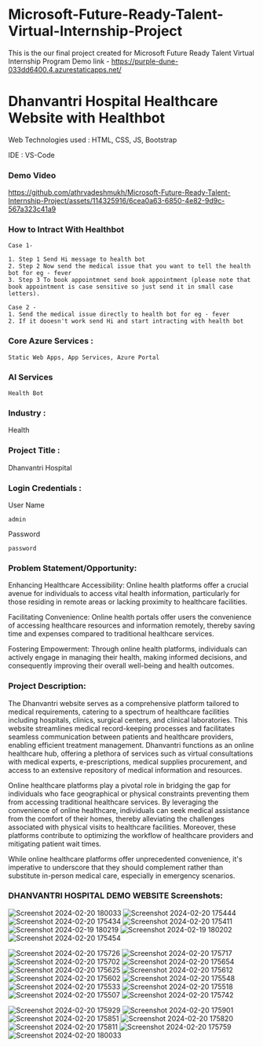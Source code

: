 
# Microsoft-Future-Ready-Talent-Virtual-Internship-Project

This is the our final project created for Microsoft Future Ready Talent Virtual Internship Program
Demo link - https://purple-dune-033dd6400.4.azurestaticapps.net/

# Dhanvantri Hospital Healthcare Website with Healthbot

Web Technologies used : HTML, CSS, JS, Bootstrap

IDE : VS-Code

### Demo Video
https://github.com/athrvadeshmukh/Microsoft-Future-Ready-Talent-Internship-Project/assets/114325916/6cea0a63-6850-4e82-9d9c-567a323c41a9


### How to Intract With Healthbot
```
Case 1- 

1. Step 1 Send Hi message to health bot
2. Step 2 Now send the medical issue that you want to tell the health bot for eg - fever
3. Step 3 To book appointmnet send book appointment (please note that book appointment is case sensitive so just send it in small case letters).
```

```
Case 2 -
1. Send the medical issue directly to health bot for eg - fever
2. If it dooesn't work send Hi and start intracting with health bot
```



### Core Azure Services :
```
Static Web Apps, App Services, Azure Portal
```

### AI Services 
```
Health Bot
```

### Industry :
Health

### Project Title :
Dhanvantri Hospital

### Login Credentials :
User Name
```
admin
```
Password
```
password
```

### Problem Statement/Opportunity:
Enhancing Healthcare Accessibility: Online health platforms offer a crucial avenue for individuals to access vital health information, particularly for those residing in remote areas or lacking proximity to healthcare facilities.

Facilitating Convenience: Online health portals offer users the convenience of accessing healthcare resources and information remotely, thereby saving time and expenses compared to traditional healthcare services.

Fostering Empowerment: Through online health platforms, individuals can actively engage in managing their health, making informed decisions, and consequently improving their overall well-being and health outcomes.

### Project Description:
The Dhanvantri website serves as a comprehensive platform tailored to medical requirements, catering to a spectrum of healthcare facilities including hospitals, clinics, surgical centers, and clinical laboratories. This website streamlines medical record-keeping processes and facilitates seamless communication between patients and healthcare providers, enabling efficient treatment management. Dhanvantri functions as an online healthcare hub, offering a plethora of services such as virtual consultations with medical experts, e-prescriptions, medical supplies procurement, and access to an extensive repository of medical information and resources.

Online healthcare platforms play a pivotal role in bridging the gap for individuals who face geographical or physical constraints preventing them from accessing traditional healthcare services. By leveraging the convenience of online healthcare, individuals can seek medical assistance from the comfort of their homes, thereby alleviating the challenges associated with physical visits to healthcare facilities. Moreover, these platforms contribute to optimizing the workflow of healthcare providers and mitigating patient wait times.

While online healthcare platforms offer unprecedented convenience, it's imperative to underscore that they should complement rather than substitute in-person medical care, especially in emergency scenarios.

### DHANVANTRI HOSPITAL DEMO WEBSITE Screenshots:
![Screenshot 2024-02-20 180033](https://github.com/athrvadeshmukh/Microsoft-Future-Ready-Talent-Internship-Project/assets/112002659/c94ac6a1-a7af-4fd7-9863-9a8d65c5b470)
![Screenshot 2024-02-20 175444](https://github.com/athrvadeshmukh/Microsoft-Future-Ready-Talent-Internship-Project/assets/112002659/3b35f87c-4e6f-4ff7-bf75-5e18d76cac49)
![Screenshot 2024-02-20 175434](https://github.com/athrvadeshmukh/Microsoft-Future-Ready-Talent-Internship-Project/assets/112002659/bf205d7b-9254-409f-a1d6-d429096f3256)
![Screenshot 2024-02-20 175411](https://github.com/athrvadeshmukh/Microsoft-Future-Ready-Talent-Internship-Project/assets/112002659/c478729a-2575-4673-9c25-bd399fdea40b)
![Screenshot 2024-02-19 180219](https://github.com/athrvadeshmukh/Microsoft-Future-Ready-Talent-Internship-Project/assets/112002659/b1d544dc-72d4-4f3d-bda6-532d0944437b)
![Screenshot 2024-02-19 180202](https://github.com/athrvadeshmukh/Microsoft-Future-Ready-Talent-Internship-Project/assets/112002659/9639619b-9b46-49dc-84a1-41d3bfb2e9f8)
![Screenshot 2024-02-20 175454](https://github.com/athrvadeshmukh/Microsoft-Future-Ready-Talent-Internship-Project/assets/112002659/88ff663b-0dd1-43be-9a4c-cc8b20e85be2)


![Screenshot 2024-02-20 175726](https://github.com/athrvadeshmukh/Microsoft-Future-Ready-Talent-Internship-Project/assets/112002659/ba0dfd13-0d0d-42c8-8142-8a3aa951d372)
![Screenshot 2024-02-20 175717](https://github.com/athrvadeshmukh/Microsoft-Future-Ready-Talent-Internship-Project/assets/112002659/9d11b6d8-9aae-4171-af01-2680206ddf8b)
![Screenshot 2024-02-20 175702](https://github.com/athrvadeshmukh/Microsoft-Future-Ready-Talent-Internship-Project/assets/112002659/89b459fb-204d-4606-9146-5561b3431b06)
![Screenshot 2024-02-20 175654](https://github.com/athrvadeshmukh/Microsoft-Future-Ready-Talent-Internship-Project/assets/112002659/95394f81-713d-478e-9945-43f7ae203436)
![Screenshot 2024-02-20 175625](https://github.com/athrvadeshmukh/Microsoft-Future-Ready-Talent-Internship-Project/assets/112002659/9aa594a0-ac7c-4d02-a0a1-bc5f6b21ef46)
![Screenshot 2024-02-20 175612](https://github.com/athrvadeshmukh/Microsoft-Future-Ready-Talent-Internship-Project/assets/112002659/51015239-9359-40e7-9b4a-e9083f5c4ec5)
![Screenshot 2024-02-20 175602](https://github.com/athrvadeshmukh/Microsoft-Future-Ready-Talent-Internship-Project/assets/112002659/189a19ad-6dca-4f78-beba-aa4c82bc51f2)
![Screenshot 2024-02-20 175548](https://github.com/athrvadeshmukh/Microsoft-Future-Ready-Talent-Internship-Project/assets/112002659/cd99e736-9fab-4d2e-9957-696bb102a971)
![Screenshot 2024-02-20 175533](https://github.com/athrvadeshmukh/Microsoft-Future-Ready-Talent-Internship-Project/assets/112002659/25c1b360-bbaf-467b-9916-fcd54b9e4e8b)
![Screenshot 2024-02-20 175518](https://github.com/athrvadeshmukh/Microsoft-Future-Ready-Talent-Internship-Project/assets/112002659/004fe613-9916-4a8f-a789-7f62fbb041dd)
![Screenshot 2024-02-20 175507](https://github.com/athrvadeshmukh/Microsoft-Future-Ready-Talent-Internship-Project/assets/112002659/7bb8b06f-58fd-4376-b761-3c0c0f85a465)
![Screenshot 2024-02-20 175742](https://github.com/athrvadeshmukh/Microsoft-Future-Ready-Talent-Internship-Project/assets/112002659/477310fe-2092-4252-86f1-5fa84b5d9761)

![Screenshot 2024-02-20 175929](https://github.com/athrvadeshmukh/Microsoft-Future-Ready-Talent-Internship-Project/assets/112002659/4968d61c-c9f5-4e08-bdd8-f943eb9035b0)
![Screenshot 2024-02-20 175901](https://github.com/athrvadeshmukh/Microsoft-Future-Ready-Talent-Internship-Project/assets/112002659/06ecf299-6386-4bf7-b149-641a401af849)
![Screenshot 2024-02-20 175851](https://github.com/athrvadeshmukh/Microsoft-Future-Ready-Talent-Internship-Project/assets/112002659/167ae8cd-90b2-4ccf-9de9-709597af97a2)
![Screenshot 2024-02-20 175820](https://github.com/athrvadeshmukh/Microsoft-Future-Ready-Talent-Internship-Project/assets/112002659/fbec1093-6c38-4530-831e-5e4b0fb3eeda)
![Screenshot 2024-02-20 175811](https://github.com/athrvadeshmukh/Microsoft-Future-Ready-Talent-Internship-Project/assets/112002659/a723c99a-3daf-4af2-ab3b-7f27aa61fca2)
![Screenshot 2024-02-20 175759](https://github.com/athrvadeshmukh/Microsoft-Future-Ready-Talent-Internship-Project/assets/112002659/caa2cf80-d63e-489a-8e88-9e2b6d30ddf7)
![Screenshot 2024-02-20 180033](https://github.com/athrvadeshmukh/Microsoft-Future-Ready-Talent-Internship-Project/assets/112002659/c94ac6a1-a7af-4fd7-9863-9a8d65c5b470)








